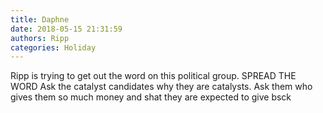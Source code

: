 ```yaml
---
title: Daphne
date: 2018-05-15 21:31:59
authors: Ripp
categories: Holiday
---
```


 Ripp is trying to get out the word on this political group.  SPREAD THE WORD
Ask the catalyst candidates why they are catalysts.  Ask them who gives them so much money and shat they are expected to give bsck